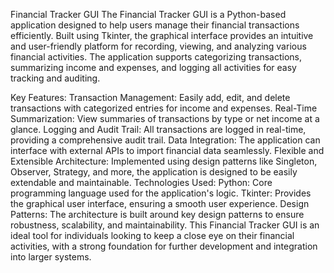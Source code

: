 Financial Tracker GUI
The Financial Tracker GUI is a Python-based application designed to help users manage their financial transactions efficiently. Built using Tkinter, the graphical interface provides an intuitive and user-friendly platform for recording, viewing, and analyzing various financial activities. The application supports categorizing transactions, summarizing income and expenses, and logging all activities for easy tracking and auditing.

Key Features:
Transaction Management: Easily add, edit, and delete transactions with categorized entries for income and expenses.
Real-Time Summarization: View summaries of transactions by type or net income at a glance.
Logging and Audit Trail: All transactions are logged in real-time, providing a comprehensive audit trail.
Data Integration: The application can interface with external APIs to import financial data seamlessly.
Flexible and Extensible Architecture: Implemented using design patterns like Singleton, Observer, Strategy, and more, the application is designed to be easily extendable and maintainable.
Technologies Used:
Python: Core programming language used for the application's logic.
Tkinter: Provides the graphical user interface, ensuring a smooth user experience.
Design Patterns: The architecture is built around key design patterns to ensure robustness, scalability, and maintainability.
This Financial Tracker GUI is an ideal tool for individuals looking to keep a close eye on their financial activities, with a strong foundation for further development and integration into larger systems.
